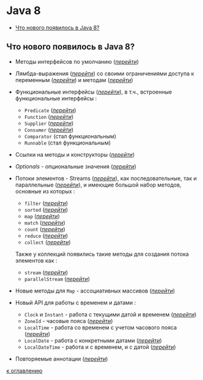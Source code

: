 # Java 8
+ [Что нового появилось в Java 8?](#Что-нового-появилось-в-Java-8)


## Что нового появилось в Java 8?
+ Методы интерфейсов по умолчанию ([_перейти_](#Методы-интерфейсов-по-умолчанию))
+ Лямбда-выражения ([_перейти_](#Лямбда-выражения)) со своими ограничениями доступа к переменным ([_перейти_](#Ограничения-доступа-к-переменным-из-лямбд)) и методам ([_перейти_](#Ограничения-доступа-к-методам-из-лямбд)) 
+ Функциональные интерфейсы ([_перейти_](#Функциональные-интерфейсы)), в т.ч., встроенные функциональные интерфейсы :
    + `Predicate` ([_перейти_](#Predicate))
    + `Function` ([_перейти_](#Function))
    + `Supplier` ([_перейти_](#Supplier))
    + `Consumer` ([_перейти_](#Consumer))
    + `Comparator` (стал функциональным)
    + `Runnable` (стал функциональным)
+ Ссылки на методы и конструкторы ([_перейти_](#Ссылки-на-методы-и-конструкторы))
+ _Optionals_ - опциональные значения ([_перейти_](#Optional))
+ Потоки элементов - Streams ([_перейти_](#Streams)), как последовательные, так и параллельные ([_перейти_](#Parallel-Streams)), и имеющие большой набор методов, основные из которых :
    + `filter` ([_перейти_](#Filter))
    + `sorted` ([_перейти_](#Sorted))
    + `map` ([_перейти_](#Map))
    + `match` ([_перейти_](#Match))
    + `count` ([_перейти_](#Count))
    + `reduce` ([_перейти_](#Reduce))
    + `collect` ([_перейти_](#Collect))

    Также у коллекций появились такие методы для создания потока элементов как :
    + `stream` ([_перейти_](#Метод-Collection-stream))
    + `parallelStream` ([_перейти_](#Метод-Collection-parallelStream))
+ Новые методы для `Map` - ассоциативных массивов ([_перейти_](#Новые-методы-Map))
+ Новый API для работы с временем и датами :
    + `Clock` и `Instant` - работа с текущими датой и временем ([_перейти_](#Сlock-и-Instant))
    + `ZoneId` - часовые пояса ([_перейти_](#ZoneId))
    + `LocalTime` - работа со временем с учетом часового пояса ([_перейти_](#LocalTime))
    + `LocalDate` - работа с конкретными датами ([_перейти_](#LocalDate))
    + `LocalDateTime` - работа и с временем, и с датой ([_перейти_](#LocalDateTime))
+ Повторяемые аннотации ([_перейти_](#Повторяемые-аннотации))

[к оглавлению](#Java-8)
